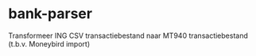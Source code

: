 # bank-parser
Transformeer ING CSV transactiebestand naar MT940 transactiebestand (t.b.v. Moneybird import)
